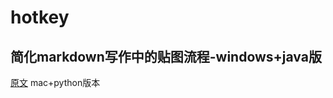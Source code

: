 # hotkey
## 简化markdown写作中的贴图流程-windows+java版
[原文](http://www.jianshu.com/p/7bd4e6ed99be) mac+python版本

